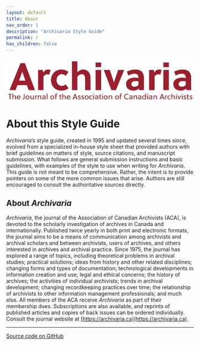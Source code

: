 ```yaml
---
layout: default
title: About
nav_order: 1
description: "Archivaria Style Guide"
permalink: /
has_children: false
---
```

![Archivaria Logo](images/logo.png)

# About this Style Guide

*Archivaria*’s style guide, created in 1995 and updated several times since, evolved from a specialized in-house style sheet that provided authors with brief guidelines on matters of style, source citations, and manuscript submission. What follows are general submission instructions and basic guidelines, with examples of the style to use when writing for  *Archivaria*. This guide is not meant to be comprehensive. Rather, the intent is to provide pointers on some of the more common issues that arise. Authors are still encouraged to consult the authoritative sources directly.

## About *Archivaria*

*Archivaria*, the journal of the Association of Canadian Archivists (ACA), is devoted to the scholarly investigation of archives in Canada and internationally. Published twice yearly in both print and electronic formats, the journal aims to be a means of communication among archivists and archival scholars and between archivists, users of archives, and others interested in archives and archival practice. Since 1975, the journal has explored a range of topics, including theoretical problems in archival studies; practical solutions; ideas from history and other related disciplines; changing forms and types of documentation; technological developments in information creation and use; legal and ethical concerns; the history of archives; the activities of individual archivists; trends in archival development; changing recordkeeping practices over time; the relationship of archivists to other information management professionals; and much else. All members of the ACA receive *Archivaria* as part of their membership dues. Subscriptions are also available, and reprints of published articles and copies of back issues can be ordered individually. Consult the journal website at [https://archivaria.ca](https://archivaria.ca).

---
[Source code on GitHub](https://github.com/archivaria/style-guide)